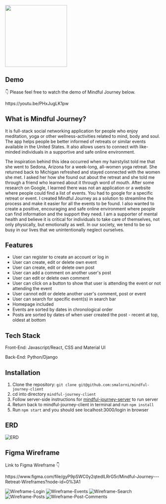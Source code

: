 <img src="public/Images/Journey-Logo.png" width="200" height="200"/>

## Demo
👇 Please feel free to watch the demo of Mindful Journey below.
<p>https://youtu.be/PHxJugLK1pw</p>


## What is Mindful Journey?

It is full-stack social networking application for people who enjoy meditation, yoga or other wellness-activities related to mind, body and soul. The app helps people be better informed of retreats or similar events available in the United States. It also allows users to connect with like-minded individuals in a supportive and safe online environment. 

The inspiration behind this idea occurred when my hairstylist told me that she went to Sedona, Arizona for a week-long, all-women yoga retreat. She returned back to Michigan refreshed and stayed connected with the women she met. I asked her how she found out about the retreat and she told me through a friend who learned about it through word of mouth. After some research on Google, I learned there was not an application or a website where people could find a list of events. You had to google for a specific retreat or event. I created Mindful Journey as a solution to streamline the process and make it easier for all the events to be found. I also wanted to create a positive, encouraging and safe online environment where people can find information and the support they need.  I am a supporter of mental health and believe it is critical for individuals to take care of themselves, not only physically, but emotionally as well. In our society, we tend to be so busy in our lives that we unintentionally neglect ourselves.

## Features

* User can register to create an account or log in
* User can create, edit or delete own event
* User can create, edit or delete own post
* User can add a comment on another user's post
* User can edit or delete own comment
* User can click on a button to show that user is attending the event or not attending the event
* User cannot edit or delete another user's comment, post or event
* User can search for specific event(s) in search bar
* Homepage included
* Events are sorted by dates in chronological order
* Posts are sorted by dates of when user created the post - recent at top, oldest at bottom


## Tech Stack

<p>Front-End: Javascript/React, CSS and Material UI</p>
<p>Back-End: Python/Django</p>


## Installation

1. Clone the repository: `git clone git@github.com:smalorni/mindful-journey-client`
2. cd into directory `mindful-journey-client`
3. Follow server-side instructions for <a href="https://github.com/smalorni/mindful-journey-server" target="_blank">mindful-journey-server</a> to run server
4. Return back to mindful-journey-client in terminal and run `npm install`
5. Run `npm start` and you should see localhost:3000/login in browser

## ERD
![ERD](/public/Images/Mindful%20Journey-ERD.png)

## Figma Wireframe
Link to Figma Wireframe 👇
<p>https://www.figma.com/file/gyP9pSWC0y2qtedlLRrG5r/Mindful-Journey---Retreat-Wireframes?node-id=0%3A1</p>

![Wireframe-Login](/public/Images/Login-Register-Homepage.png)
![Wireframe-Events](/public/Images/Events.png)
![Wireframe-Search](/public/Images/Search.png)
![Wireframe-Posts](/public/Images/Posts.png)
![Wireframe-Post-Comments](/public/Images/Comments.png)